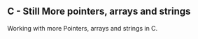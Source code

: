 ## C - Still More pointers, arrays and strings

Working with more Pointers, arrays and strings in C.

